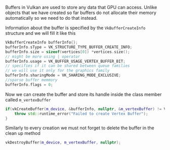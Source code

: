 
Buffers in Vulkan are used to store any data that GPU can access. Unlike objects that we have created so far buffers do not allocate their memory automatically so we need to do that instead. 

Information about the buffer is specified by the `VkBufferCreateInfo` structure and we will fill it like this

```c++
VkBufferCreateInfo bufferInfo{};  
bufferInfo.sType = VK_STRUCTURE_TYPE_BUFFER_CREATE_INFO;  
bufferInfo.size = sizeof(vertices[0]) *vertices.size();  
// might be more using | operator  
bufferInfo.usage = VK_BUFFER_USAGE_VERTEX_BUFFER_BIT;  
// specifies if it can be shared between queue families  
// we will use it only for the graphics family  
bufferInfo.sharingMode = VK_SHARING_MODE_EXCLUSIVE;  
//sparse buffer memmory  
bufferInfo.flags = 0;
```

Now we can create the buffer and store its handle inside the class member called `m_vertexBuffer`

```c++
if(vkCreateBuffer(m_device, &bufferInfo, nullptr, &m_vertexBuffer) != VK_SUCCESS) {  
    throw std::runtime_error("Failed to create Vertex Buffer");  
}
```

Similarly to every creation we must not forget to delete the buffer in the clean up method 

```c++
vkDestroyBuffer(m_device, m_vertexBuffer, nullptr);
```




